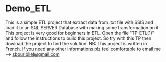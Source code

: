 # Demo_ETL 
This is a simple ETL project that extract data from .txt file with SSIS and load it to an SQL SERVER Database with making some transformation on it. 
This project is very good for beginners in ETL. 
Open the file "TP-ETL(1)" and follow the instructions to build this project. So try with this TP then dowload the project to find the solution. 
NB: This project is written in French.
If you need any other informations plz feel comfortable to email me ==> sbouribilel@gmail.com
